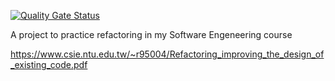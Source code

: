 [![Quality Gate Status](https://sonarcloud.io/api/project_badges/measure?project=Fowler&metric=alert_status)](https://sonarcloud.io/dashboard?id=Fowler)

A project to practice refactoring in my Software Engeneering course

https://www.csie.ntu.edu.tw/~r95004/Refactoring_improving_the_design_of_existing_code.pdf
